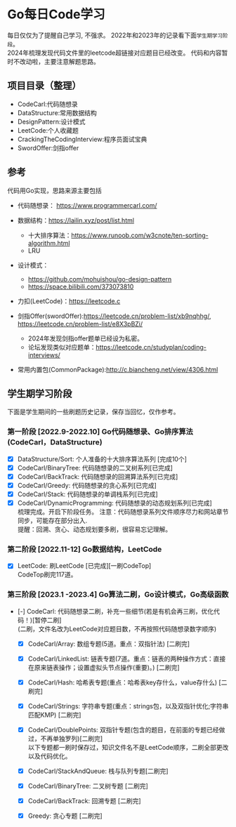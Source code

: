 # Go每日Code学习
每日仅仅为了提醒自己学习, 不强求。
2022年和2023年的记录看下面`学生期学习阶段`。  
2024年梳理发现代码文件里的leetcode超链接对应题目已经改变。
代码和内容暂时不改动啦，主要注意解题思路。


## 项目目录（整理）
- CodeCarl:代码随想录
- DataStructure:常用数据结构
- DesignPattern:设计模式
- LeetCode:个人收藏题
- CrackingTheCodingInterview:程序员面试宝典
- SwordOffer:剑指offer

## 参考
代码用Go实现，思路来源主要包括
* 代码随想录： https://www.programmercarl.com/
* 数据结构：https://lailin.xyz/post/list.html
  * 十大排序算法：https://www.runoob.com/w3cnote/ten-sorting-algorithm.html
  * LRU
* 设计模式：
  * https://github.com/mohuishou/go-design-pattern
  * https://space.bilibili.com/373073810
* 力扣(LeetCode)：https://leetcode.c
* 剑指Offer(swordOffer):https://leetcode.cn/problem-list/xb9nqhhg/, https://leetcode.cn/problem-list/e8X3pBZi/
  * 2024年发现剑指offer题单已经设为私密。
  * 论坛发现类似对应题单：https://leetcode.cn/studyplan/coding-interviews/

* 常用内置包(CommonPackage):http://c.biancheng.net/view/4306.html

## 学生期学习阶段
下面是学生期间的一些刷题历史记录，保存当回忆，仅作参考。
### 第一阶段 [2022.9-2022.10] Go代码随想录、Go排序算法(CodeCarl，DataStructure)
- [x] DataStructure/Sort: 个人准备的十大排序算法系列 [完成10个]
- [x] CodeCarl/BinaryTree: 代码随想录的二叉树系列[已完成]
- [x] CodeCarl/BackTrack: 代码随想录的回溯算法系列[已完成]  
- [x] CodeCarl/Greedy: 代码随想录的贪心系列[已完成]
- [x] CodeCarl/Stack: 代码随想录的单调栈系列[已完成]
- [x] CodeCarl/DynamicProgramming: 代码随想录的动态规划系列[已完成]   
梳理完成。开启下阶段任务。
注意：代码随想录系列文件顺序尽力和网站章节同步，可能存在部分出入.  
提醒：回溯、贪心、动态规划要多刷，很容易忘记理解。

### 第二阶段 [2022.11-12] Go数据结构，LeetCode
- [x] LeetCode: 刷LeetCode [已完成][一刷CodeTop]  
CodeTop刷完117道。

### 第三阶段 [2023.1 -2023.4] Go算法二刷，Go设计模式，Go高级函数
- [-] CodeCarl: 代码随想录二刷，补充一些细节(若是有机会再三刷，优化代码！)[暂停二刷]  
(二刷，文件名改为LeetCode对应题目数，不再按照代码随想录数字顺序)
  - [x] CodeCarl/Array: 数组专题(5道。重点：双指针法) [二刷完]
  - [x] CodeCarl/LinkedList: 链表专题(7道。重点：链表的两种操作方式：直接在原来链表操作；设置虚拟头节点操作(重要)。) [二刷完]
  - [x] CodeCarl/Hash: 哈希表专题(重点：哈希表key存什么，value存什么) [二刷完]
  - [x] CodeCarl/Strings: 字符串专题(重点：strings包，以及双指针优化;字符串匹配KMP) [二刷完]
  - [x] CodeCarl/DoublePoints: 双指针专题(包含的题目，在前面的专题已经做过，不再单独罗列)[二刷完]  
  以下专题都一刷时保存过，知识文件名不是LeetCode顺序，二刷全部更改以及代码优化。
  - [x] CodeCarl/StackAndQueue: 栈与队列专题[二刷完]
  - [x] CodeCarl/BinaryTree: 二叉树专题 [二刷完]
  - [x] CodeCarl/BackTrack: 回溯专题 [二刷完]
  - [x] Greedy: 贪心专题 [二刷完]



